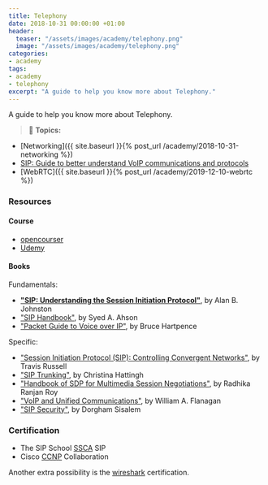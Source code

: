 ```yaml
---
title: Telephony
date: 2018-10-31 00:00:00 +01:00
header:
  teaser: "/assets/images/academy/telephony.png"
  image: "/assets/images/academy/telephony.png"
categories:
- academy
tags:
- academy
- telephony
excerpt: "A guide to help you know more about Telephony."
---
```


A guide to help you know more about Telephony.

> :blue_book: **Topics:**
* [Networking]({{ site.baseurl }}{% post_url /academy/2018-10-31-networking %})
* [SIP: Guide to better understand VoIP communications and protocols](/sip/0-intro/)
* [WebRTC]({{ site.baseurl }}{% post_url /academy/2019-12-10-webrtc %})


### Resources

#### Course
* [opencourser](https://opencourser.com/)
* [Udemy](https://www.udemy.com/course/understanding-and-troubleshooting-sip/)

#### Books
Fundamentals:
* **["SIP: Understanding the Session Initiation Protocol"](https://www.amazon.com/SIP-Understanding-Session-Initiation-Protocol/dp/1608078639)**, by Alan B. Johnston
* ["SIP Handbook"](https://www.amazon.com/SIP-Handbook-Services-Technologies-Initiation-ebook/dp/B00A8SLB3O), by Syed A. Ahson
* ["Packet Guide to Voice over IP"](https://www.amazon.com/Packet-Guide-Voice-over-administrators/dp/1449339670), by Bruce Hartpence

Specific:
* ["Session Initiation Protocol (SIP): Controlling Convergent Networks"](https://www.amazon.com/Session-Initiation-Protocol-SIP-Communication-ebook/dp/B001AQ9DU6), by Travis Russell
* ["SIP Trunking"](https://www.amazon.com/SIP-Trunking-Networking-Technology-Communications-ebook/dp/B003ATPQEI), by Christina Hattingh
* ["Handbook of SDP for Multimedia Session Negotiations"](https://www.amazon.com/Handbook-SDP-Multimedia-Session-Negotiations-ebook/dp/B07NSF569P), by Radhika Ranjan Roy
* ["VoIP and Unified Communications"](https://www.amazon.com/VoIP-Unified-Communications-Internet-Telephony/dp/1118019210), by William A. Flanagan
* ["SIP Security"](https://www.amazon.com/SIP-Security-Dorgham-Sisalem/dp/0470516364), by Dorgham Sisalem

### Certification

* The SIP School [SSCA](https://www.thesipschool.com/courses/view) SIP
* Cisco [CCNP](https://www.cisco.com/c/en/us/training-events/training-certifications/certifications/professional/ccnp-collaboration-v2.html) Collaboration

Another extra possibility is the [wireshark](https://www.wiresharktraining.com/certification.html) certification.
